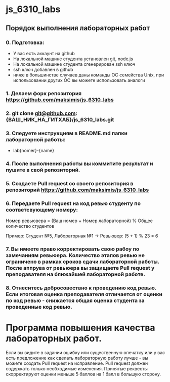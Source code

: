 # js_6310_labs

## Порядок выполнения лабораторных работ
### 0. Подготовка:
- У вас есть аккаунт на github
- На локальной машине студента установлен git, node.js
- На локальной машине студента сгенерирован ssh ключ
- ssh ключ добавлен в github
- ниже в большинстве случаев даны команды ОС семейства Unix, при использовании других ОС вы можете использовать аналоги
### 1. Делаем форк репозитория https://github.com/maksimis/js_6310_labs 
### 2. git clone git@github.com:{ВАШ_НИК_НА_ГИТХАБ}/js_6310_labs.git
### 3. Следуете инструкциям в README.md папки лабораторной работы:
- lab{nomer}-{name}
### 4. После выполнения работы вы коммитите результат и пушите в свой репозиторий. 
### 5. Создаете Pull request со своего репозитория в репозиторий https://github.com/maksimis/js_6310_labs 
### 6. Передаете Pull request на код ревью студенту по соответсвующему номеру:

Номер ревьювера = (Ваш номер + Номер лабораторной) % Общее количество студентов

Пример: Студент №5, Лабораторная №1 → Ревьювер: (5 + 1) % 23 = 6
### 7. Вы имеете право корректировать свою рабоу по замечаниям ревьюера. Количество этапов ревью не ограничено в рамках сроков сдачи лабораторной работы. После аппрува от ревьюера вы защищаете Pull request у преподавателя на ближайшей лабораторной работе.

### 8. Отнеситесь добросовествно к проведению код ревью. Если итоговая оценка преподавателя отличается от оценки по код ревью - снижается общая оценка студента за проведенные код ревью.

# Программа повышения качества лабораторных работ. 
Если вы видите в задании ошибку или существенную опечатку или у вас есть предложение как сделать лабораторную работу лучше - вы можете создать Pull request на исправление. Pull request должен содержать только необходимые изменения. Принятые реквесты скорректируют оценки меньше 5 баллов на 1 балл в большую сторону.